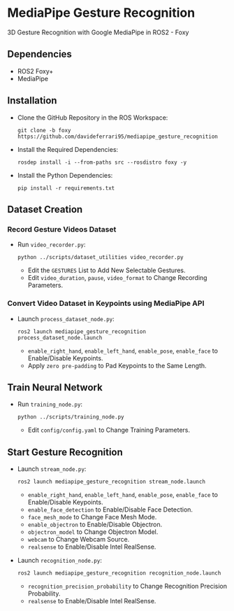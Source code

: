 # MediaPipe Gesture Recognition

3D Gesture Recognition with Google MediaPipe in ROS2 - Foxy

## Dependencies

- ROS2 Foxy+
- MediaPipe

## Installation

- Clone the GitHub Repository in the ROS Workspace:

      git clone -b foxy https://github.com/davideferrari95/mediapipe_gesture_recognition

- Install the Required Dependencies:

      rosdep install -i --from-paths src --rosdistro foxy -y

- Install the Python Dependencies:

      pip install -r requirements.txt

## Dataset Creation

### Record Gesture Videos Dataset

- Run `video_recorder.py`:

      python ../scripts/dataset_utilities video_recorder.py

  - Edit the `GESTURES` List to Add New Selectable Gestures.
  - Edit `video_duration`, `pause`, `video_format` to Change Recording Parameters.

### Convert Video Dataset in Keypoints using MediaPipe API

- Launch `process_dataset_node.py`:

      ros2 launch mediapipe_gesture_recognition process_dataset_node.launch

  - `enable_right_hand`, `enable_left_hand`, `enable_pose`, `enable_face` to Enable/Disable Keypoints.
  - Apply `zero pre-padding` to Pad Keypoints to the Same Length.

## Train Neural Network

- Run `training_node.py`:

      python ../scripts/training_node.py

  - Edit `config/config.yaml` to Change Training Parameters.

## Start Gesture Recognition

- Launch `stream_node.py`:

      ros2 launch mediapipe_gesture_recognition stream_node.launch

  - `enable_right_hand`, `enable_left_hand`, `enable_pose`, `enable_face` to Enable/Disable Keypoints.
  - `enable_face_detection` to Enable/Disable Face Detection.
  - `face_mesh_mode` to Change Face Mesh Mode.
  - `enable_objectron` to Enable/Disable Objectron.
  - `objectron_model` to Change Objectron Model.
  - `webcam` to Change Webcam Source.
  - `realsense` to Enable/Disable Intel RealSense.

- Launch `recognition_node.py`:

      ros2 launch mediapipe_gesture_recognition recognition_node.launch

  - `recognition_precision_probability` to Change Recognition Precision Probability.
  - `realsense` to Enable/Disable Intel RealSense.
